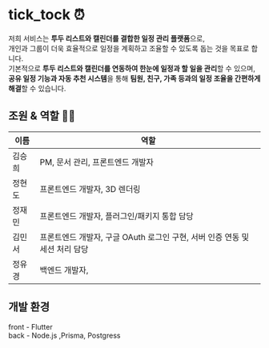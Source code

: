 # tick_tock ⏰
저희 서비스는 **투두 리스트와 캘린더를 결합한 일정 관리 플랫폼**으로, <br/> 
개인과 그룹이 더욱 효율적으로 일정을 계획하고 조율할 수 있도록 돕는 것을 목표로 합니다.<br/> 
기본적으로 **투두 리스트와 캘린더를 연동하여 한눈에 일정과 할 일을 관리**할 수 있으며, **공유 일정 기능과 자동 추천 시스템**을 통해 **팀원, 친구, 가족 등과의 일정 조율을 간편하게 해결**할 수 있습니다.

## 조원 & 역할 👯‍♀️
| 이름 | 역할 |
|----|----|
|김승희| PM, 문서 관리, 프론트엔드 개발자 |
|정현도| 프론트엔드 개발자, 3D 렌더링 |
|정재민| 프론트엔드 개발자, 플러그인/패키지 통합 담당|
|김민서| 프론트엔드 개발자, 구글 OAuth 로그인 구현, 서버 인증 연동 및 세션 처리 담당|
|정유경| 백엔드 개발자, |

## 개발 환경
front - Flutter<br/>
back - Node.js ,Prisma, Postgress

